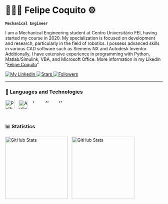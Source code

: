 # 👨🏾‍🔧 Felipe Coquito ⚙️

**`Mechanical Engineer`**

I am a Mechanical Engineering student at Centro Universitário FEI, having started my course in 2020. My specialization is focused on development and research, particularly in the field of robotics. I possess advanced skills in various CAD software such as Siemens NX and Autodesk Inventor. Additionally, I have extensive experience in programming with Python, Matlab/Simulink, VBA, and Microsoft Office. More information in my Likedin "[Felipe Coquito](https://www.linkedin.com/in/felipe-coquito)"

<p align="left">
    <a href="https://www.linkedin.com/in/felipe-coquito">
        <img 
            alt="My Linkedin" 
            title="Follow me" 
            src="https://custom-icon-badges.demolab.com/github/stars/Larissakich?color=4d90d2&style=for-the-badge&labelColor=3a84ce&logo=id-badge&label=follow me"
        />
    </a> 
    <a href="https://github.com/FeCoquito?tab=repositories&sort=stargazers">
        <img 
            alt="Stars" 
            title="Total Stars" 
            src="https://custom-icon-badges.demolab.com/github/stars/FeCoquito?color=55960c&style=for-the-badge&labelColor=488207&logo=star&label=Stars"
        />
    </a>
    <a href="https://github.com/FeCoquito?tab=followers">
        <img 
            alt="Followers" 
            title="Follow me" 
            src="https://custom-icon-badges.demolab.com/github/followers/FeCoquito?color=c3352b&labelColor=922820&style=for-the-badge&logo=github&label=Followers&logoColor=white"
        />
    </a>
</p>

---

### 🤖 Languages and Technologies

<img 
    align="left" 
    alt="Python" 
    title="Python"
    width="30px" 
    style="padding-right: 10px;" 
    src="https://cdn.jsdelivr.net/gh/devicons/devicon@latest/icons/python/python-original.svg" 
/>
<img 
    align="left" 
    alt="Arduino" 
    title="Arduino"
    width="30px" 
    style="padding-right: 10px;" 
    src="https://cdn.jsdelivr.net/gh/devicons/devicon@latest/icons/arduino/arduino-original-wordmark.svg"
/>
<img 
    align="left" 
    alt="Tex" 
    title="Tex" 
    width="10px" 
    style="padding-right: 30px;" 
    src="https://cdn.jsdelivr.net/gh/devicons/devicon@latest/icons/tex/tex-original.svg"
/> 
<img 
    align="left" 
    alt="GitHub" 
    title="GitHub"
    width="10px" 
    style="padding-right: 30px;" 
    src="https://cdn.jsdelivr.net/gh/devicons/devicon@latest/icons/git/git-original.svg" 
/>
<img 
    align="left" 
    alt="GitLab" 
    title="GitLab"
    width="10px" 
    style="padding-right: 30px;" 
    src="https://cdn.jsdelivr.net/gh/devicons/devicon@latest/icons/gitlab/gitlab-original.svg" 
/>  
<br/> 
<br/>

### 📊 Statistics

<p>
  <img 
    align="left" 
    alt="GitHub Stats" 
    height="200" 
    style="padding-right: 10px;" 
    src="https://github-readme-stats.vercel.app/api?username=FeCoquito&show_icons=true&theme=tokyonight&include_all_commits=true" 
  />

<img 
      align="left" 
      alt="GitHub Stats" 
      height="200" 
      src="https://github-readme-stats.vercel.app/api/top-langs/?username=FeCoquito&theme=tokyonight&layout=compact&langs_count=6" 
  />

</p>
